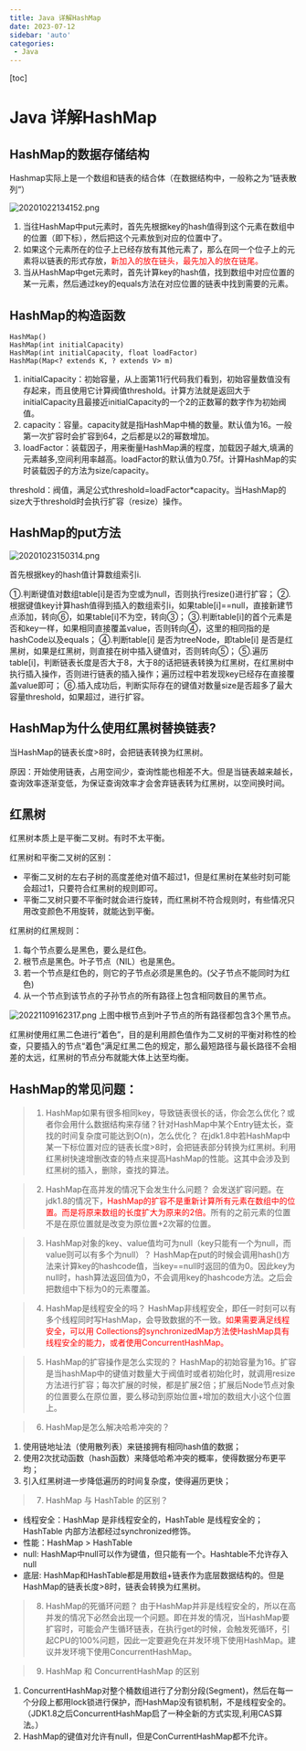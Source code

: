 ```yaml
---
title: Java 详解HashMap
date: 2023-07-12
sidebar: 'auto'
categories: 
 - Java
---
```


[toc]

# Java 详解HashMap

## HashMap的数据存储结构

Hashmap实际上是一个数组和链表的结合体（在数据结构中，一般称之为“链表散列“）

![20201022134152.png](../blog_img/20201022134152.png)

1. 当往HashMap中put元素时，首先先根据key的hash值得到这个元素在数组中的位置（即下标），然后把这个元素放到对应的位置中了。
2. 如果这个元素所在的位子上已经存放有其他元素了，那么在同一个位子上的元素将以链表的形式存放，<span style="color: red;">新加入的放在链头，最先加入的放在链尾。</span>
3. 当从HashMap中get元素时，首先计算key的hash值，找到数组中对应位置的某一元素，然后通过key的equals方法在对应位置的链表中找到需要的元素。

## HashMap的构造函数

```
HashMap()
HashMap(int initialCapacity)
HashMap(int initialCapacity, float loadFactor)
HashMap(Map<? extends K, ? extends V> m)
```

1. initialCapacity：初始容量，从上面第11行代码我们看到，初始容量数值没有存起来，而且使用它计算阀值threshold。计算方法就是返回大于initialCapacity且最接近initialCapacity的一个2的正数幂的数字作为初始阀值。
2. capacity：容量。capacity就是指HashMap中桶的数量。默认值为16。一般第一次扩容时会扩容到64，之后都是以2的幂数增加。
3. loadFactor：装载因子，用来衡量HashMap满的程度，加载因子越大,填满的元素越多,空间利用率越高。loadFactor的默认值为0.75f。计算HashMap的实时装载因子的方法为size/capacity。

threshold：阀值，满足公式threshold=loadFactor*capacity。当HashMap的size大于threshold时会执行扩容（resize）操作。

## HashMap的put方法

![20201023150314.png](../blog_img/20201023150314.png)

首先根据key的hash值计算数组索引i.

①.判断键值对数组table[i]是否为空或为null，否则执行resize()进行扩容；
②.根据键值key计算hash值得到插入的数组索引i，如果table[i]==null，直接新建节点添加，转向⑥，如果table[i]不为空，转向③；
③.判断table[i]的首个元素是否和key一样，如果相同直接覆盖value，否则转向④，这里的相同指的是hashCode以及equals；
④.判断table[i] 是否为treeNode，即table[i] 是否是红黑树，如果是红黑树，则直接在树中插入键值对，否则转向⑤；
⑤.遍历table[i]，判断链表长度是否大于8，大于8的话把链表转换为红黑树，在红黑树中执行插入操作，否则进行链表的插入操作；遍历过程中若发现key已经存在直接覆盖value即可；
⑥.插入成功后，判断实际存在的键值对数量size是否超多了最大容量threshold，如果超过，进行扩容。

## HashMap为什么使用红黑树替换链表?

当HashMap的链表长度>8时，会把链表转换为红黑树。

原因：开始使用链表，占用空间少，查询性能也相差不大。但是当链表越来越长，查询效率逐渐变低，为保证查询效率才会舍弃链表转为红黑树，以空间换时间。

## 红黑树

红黑树本质上是平衡二叉树。有时不太平衡。

红黑树和平衡二叉树的区别：
* 平衡二叉树的左右子树的高度差绝对值不超过1，但是红黑树在某些时刻可能会超过1，只要符合红黑树的规则即可。
* 平衡二叉树只要不平衡时就会进行旋转，而红黑树不符合规则时，有些情况只用改变颜色不用旋转，就能达到平衡。

红黑树的红黑规则：
1. 每个节点要么是黑色，要么是红色。
2. 根节点是黑色。叶子节点（NIL）也是黑色。
3. 若一个节点是红色的，则它的子节点必须是黑色的。(父子节点不能同时为红色)
4. 从一个节点到该节点的子孙节点的所有路径上包含相同数目的黑节点。

![20221109162317.png](../blog_img/20221109162317.png)
上图中根节点到叶子节点的所有路径都包含3个黑节点。

红黑树使用红黑二色进行“着色”，目的是利用颜色值作为二叉树的平衡对称性的检查，只要插入的节点“着色”满足红黑二色的规定，那么最短路径与最长路径不会相差的太远，红黑树的节点分布就能大体上达至均衡。

## HashMap的常见问题：

>1. HashMap如果有很多相同key，导致链表很长的话，你会怎么优化？或者你会用什么数据结构来存储？针对HashMap中某个Entry链太长，查找的时间复杂度可能达到O(n)，怎么优化？
在jdk1.8中若HashMap中某一下标位置对应的链表长度>8时，会把链表部分转换为红黑树。利用红黑树快速增删改查的特点来提高HashMap的性能。这其中会涉及到红黑树的插入，删除，查找的算法。

>2. HashMap在高并发的情况下会发生什么问题？
会发送扩容问题。在jdk1.8的情况下，<span style="color: red;">HashMap的扩容不是重新计算所有元素在数组中的位置。而是将原来数组的长度扩大为原来的2倍。</span>所有的之前元素的位置不是在原位置就是改变为原位置+2次幂的位置。

>3. HashMap对象的key、value值均可为null（key只能有一个为null，而value则可以有多个为null）？
HashMap在put的时候会调用hash()方法来计算key的hashcode值，当key==null时返回的值为0。因此key为null时，hash算法返回值为0，不会调用key的hashcode方法。之后会把数组中下标为0的元素覆盖。

>4. HashMap是线程安全的吗？
HashMap非线程安全，即任一时刻可以有多个线程同时写HashMap，会导致数据的不一致。<span style="color: red;">如果需要满足线程安全，可以用 Collections的synchronizedMap方法使HashMap具有线程安全的能力，或者使用ConcurrentHashMap。</span>

>5. HashMap的扩容操作是怎么实现的？
HashMap的初始容量为16。扩容是当hashMap中的键值对数量大于阀值时或者初始化时，就调用resize方法进行扩容；每次扩展的时候，都是扩展2倍；扩展后Node节点对象的位置要么在原位置，要么移动到原始位置+增加的数组大小这个位置上。

>6. HashMap是怎么解决哈希冲突的？
1. 使用链地址法（使用散列表）来链接拥有相同hash值的数据；
2. 使用2次扰动函数（hash函数）来降低哈希冲突的概率，使得数据分布更平均；
3. 引入红黑树进一步降低遍历的时间复杂度，使得遍历更快；

>7. HashMap 与 HashTable 的区别？
* 线程安全：HashMap 是非线程安全的，HashTable 是线程安全的；HashTable 内部方法都经过synchronized修饰。
* 性能：HashMap > HashTable
* null: HashMap中null可以作为键值，但只能有一个。Hashtable不允许存入null
* 底层: HashMap和HashTable都是用数组+链表作为底层数据结构的。但是HashMap的链表长度>8时，链表会转换为红黑树。

>8. HashMap的死循环问题？
由于HashMap并非是线程安全的，所以在高并发的情况下必然会出现一个问题。即在并发的情况，当HashMap要扩容时，可能会产生循环链表，在执行get的时候，会触发死循环，引起CPU的100%问题，因此一定要避免在并发环境下使用HashMap。建议并发环境下使用ConcurrentHashMap。

>9. HashMap 和 ConcurrentHashMap 的区别
1. ConcurrentHashMap对整个桶数组进行了分割分段(Segment)，然后在每一个分段上都用lock锁进行保护，而HashMap没有锁机制，不是线程安全的。（JDK1.8之后ConcurrentHashMap启了一种全新的方式实现,利用CAS算法。）
2. HashMap的键值对允许有null，但是ConCurrentHashMap都不允许。